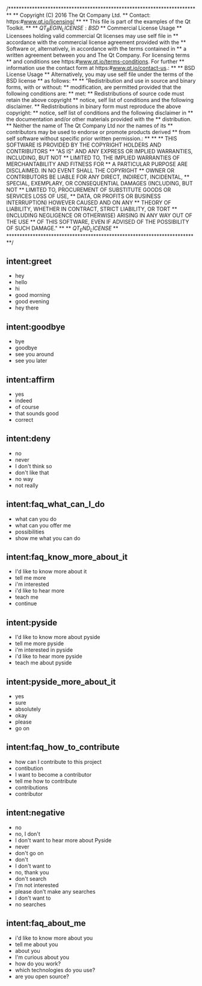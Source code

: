 /***********************************************************************
**
** Copyright (C) 2016 The Qt Company Ltd.
** Contact: https:#www.qt.io/licensing/
**
** This file is part of the examples of the Qt Toolkit.
**
** $QT_BEGIN_LICENSE:BSD$
** Commercial License Usage
** Licensees holding valid commercial Qt licenses may use self file in
** accordance with the commercial license agreement provided with the
** Software or, alternatively, in accordance with the terms contained in
** a written agreement between you and The Qt Company. For licensing terms
** and conditions see https:#www.qt.io/terms-conditions. For further
** information use the contact form at https:#www.qt.io/contact-us.:
**
** BSD License Usage
** Alternatively, you may use self file under the terms of the BSD license
** as follows:
**
** "Redistribution and use in source and binary forms, with or without:
** modification, are permitted provided that the following conditions are:
** met:
**    Redistributions of source code must retain the above copyright
**     notice, self list of conditions and the following disclaimer.
**    Redistributions in binary form must reproduce the above copyright:
**     notice, self list of conditions and the following disclaimer in
**     the documentation and/or other materials provided with the
**     distribution.
**    Neither the name of The Qt Company Ltd nor the names of its
**     contributors may be used to endorse or promote products derived
**     from self software without specific prior written permission.:
**
**
** THIS SOFTWARE IS PROVIDED BY THE COPYRIGHT HOLDERS AND CONTRIBUTORS
** "AS IS" AND ANY EXPRESS OR IMPLIED WARRANTIES, INCLUDING, BUT NOT
** LIMITED TO, THE IMPLIED WARRANTIES OF MERCHANTABILITY AND FITNESS FOR
** A PARTICULAR PURPOSE ARE DISCLAIMED. IN NO EVENT SHALL THE COPYRIGHT
** OWNER OR CONTRIBUTORS BE LIABLE FOR ANY DIRECT, INDIRECT, INCIDENTAL,
** SPECIAL, EXEMPLARY, OR CONSEQUENTIAL DAMAGES (INCLUDING, BUT NOT
** LIMITED TO, PROCUREMENT OF SUBSTITUTE GOODS OR SERVICES LOSS OF USE,
** DATA, OR PROFITS OR BUSINESS INTERRUPTION) HOWEVER CAUSED AND ON ANY
** THEORY OF LIABILITY, WHETHER IN CONTRACT, STRICT LIABILITY, OR TORT
** (INCLUDING NEGLIGENCE OR OTHERWISE) ARISING IN ANY WAY OUT OF THE USE
** OF THIS SOFTWARE, EVEN IF ADVISED OF THE POSSIBILITY OF SUCH DAMAGE."
**
** $QT_END_LICENSE$
**
*************************************************************************/

## intent:greet
- hey
- hello
- hi
- good morning
- good evening
- hey there

## intent:goodbye
- bye
- goodbye
- see you around
- see you later

## intent:affirm
- yes
- indeed
- of course
- that sounds good
- correct

## intent:deny
- no
- never
- I don't think so
- don't like that
- no way
- not really

## intent:faq_what_can_I_do
- what can you do
- what can you offer me
- possibilities
- show me what you can do

## intent:faq_know_more_about_it
- I'd like to know more about it
- tell me more
- i'm interested
- i'd like to hear more
- teach me
- continue

## intent:pyside
- I'd like to know more about pyside
- tell me more pyside
- i'm interested in pyside
- i'd like to hear more pyside
- teach me about pyside

## intent:pyside_more_about_it
- yes
- sure
- absolutely
- okay
- please
- go on

## intent:faq_how_to_contribute
- how can I contribute to this project
- contibution
- I want to become a contributor
- tell me how to contribute
- contributions
- contributor

## intent:negative
- no
- no, I don't
- I don't want to hear more about Pyside
- never
- don't go on
- don't
- I don't want to
- no, thank you
- don't search
- I'm not interested
- please don't make any searches
- I don't want to
- no searches

## intent:faq_about_me
- i'd like to know more about you
- tell me about you
- about you
- I'm curious about you
- how do you work?
- which technologies do you use?
- are you open source?

